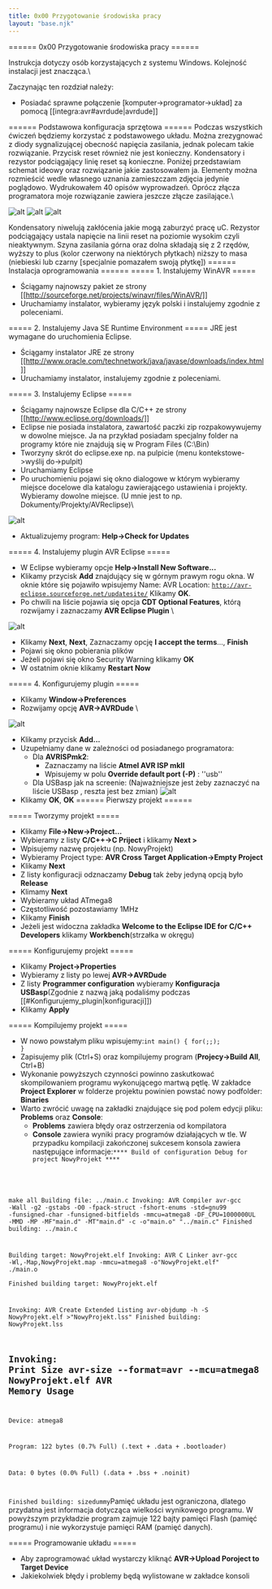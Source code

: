```yaml
---
title: 0x00 Przygotowanie środowiska pracy
layout: "base.njk"
---
```


====== 0x00 Przygotowanie środowiska pracy ======

Instrukcja dotyczy osób korzystających z systemu Windows. Kolejność instalacji jest znacząca.\\

Zaczynając ten rozdział należy:
  * Posiadać sprawne połączenie [komputer->programator->układ] za pomocą [[integra:avr#avrdude|avrdude]]

====== Podstawowa konfiguracja sprzętowa ======
Podczas wszystkich ćwiczeń będziemy korzystać z podstawowego układu. Można zrezygnować z diody sygnalizującej obecność napięcia zasilania, jednak polecam takie rozwiązanie. Przycisk reset również nie jest konieczny. Kondensatory i rezystor podciągający linię reset są konieczne. Poniżej przedstawiam schemat ideowy oraz rozwiązanie jakie zastosowałem ja. Elementy można rozmieścić wedle własnego uznania zamieszczam zdjęcia jedynie poglądowo. Wydrukowałem 40 opisów wyprowadzeń. Oprócz złącza programatora moje rozwiązanie zawiera jeszcze złącze zasilające.\\

![alt](:avrc:art:schematic_base.jpg?700)
![alt](:avrc:art:device1.jpg?700|)
![alt](:avrc:art:device2.jpg?700|)

Kondensatory niwelują zakłócenia jakie mogą zaburzyć pracę uC. Rezystor podciągający ustala napięcie na linii reset na poziomie wysokim czyli nieaktywnym. Szyna zasilania górna oraz dolna składają się z 2 rzędów, wyższy to plus (kolor czerwony na niektórych płytkach) niższy to masa (niebieski lub czarny [specjalnie pomazałem swoją płytkę])
====== Instalacja oprogramowania ======
===== 1. Instalujemy WinAVR =====
  - Ściągamy najnowszy pakiet ze strony [[http://sourceforge.net/projects/winavr/files/WinAVR/]]
  - Uruchamiamy instalator, wybieramy język polski i instalujemy zgodnie z poleceniami.

===== 2. Instalujemy Java SE Runtime Environment =====
JRE jest wymagane do uruchomienia Eclipse.
  - Ściągamy instalator JRE ze strony [[http://www.oracle.com/technetwork/java/javase/downloads/index.html]]
  - Uruchamiamy instalator, instalujemy zgodnie z poleceniami.

===== 3. Instalujemy Eclipse =====
  - Ściągamy najnowsze Eclipse dla C/C++ ze strony [[http://www.eclipse.org/downloads/]]
  - Eclipse nie posiada instalatora, zawartość paczki zip rozpakowywujemy w dowolne miejsce. Ja na przykład posiadam specjalny folder na programy które nie znajdują się w Program Files (C:\Bin)
  - Tworzyny skrót do eclipse.exe np. na pulpicie (menu kontekstowe->wyślij do->pulpit)
  - Uruchamiamy Eclipse
  - Po uruchomieniu pojawi się okno dialogowe w którym wybieramy miejsce docelowe dla katalogu zawierającego ustawienia i projekty. Wybieramy dowolne miejsce. (U mnie jest to np. Dokumenty/Projekty/AVReclipse)\\

![alt](:avrc:art:eclipse_install_01.jpg)

  - Aktualizujemy program: __Help->Check for Updates__


===== 4. Instalujemy plugin AVR Eclipse =====
  - W Eclipse wybieramy opcje __Help->Install New Software...__
  - Klikamy przycisk __Add__ znajdujący się w górnym prawym rogu okna. W oknie które się pojawiło wpisujemy Name: AVR Location: <code>http://avr-eclipse.sourceforge.net/updatesite/</code> Klikamy __OK__.
  - Po chwili na liście pojawia się opcja __CDT Optional Features__, którą rozwijamy i zaznaczamy __AVR Eclipse Plugin__ \\

![alt](:avrc:art:eclipse_install_02.jpg)

  - Klikamy __Next__, __Next__, Zaznaczamy opcję __I accept the terms__..., __Finish__
  - Pojawi się okno pobierania plików
  - Jeżeli pojawi się okno Security Warning klikamy __OK__
  - W ostatnim oknie klikamy __Restart Now__
    
===== 4. Konfigurujemy plugin =====
  - Klikamy __Window->Preferences__
  - Rozwijamy opcję __AVR->AVRDude__ \\

![alt](:avrc:art:eclipse_install_04.jpg)

  - Klikamy przycisk __Add...__
  - Uzupełniamy dane w zależności od posiadanego programatora:
    - Dla **AVRISPmk2**:
      - Zaznaczamy na liście __Atmel AVR ISP mkII__
      - Wpisujemy w polu __Override default port (-P)__ : ''usb''
    - Dla USBasp jak na screenie: (Najważniejsze jest żeby zaznaczyć na liście USBasp , reszta jest bez zmian) ![alt](:avrc:art:eclipse_install_05.jpg)
  - Klikamy __OK__, __OK__
====== Pierwszy projekt ======

===== Tworzymy projekt =====
  - Klikamy __File->New->Project...__
  - Wybieramy z listy __C/C++->C Priject__ i klikamy __Next >__
  - Wpisujemy nazwę projektu (np. NowyProjekt)
  - Wybieramy Project type: __AVR Cross Target Application->Empty Project__
  - Klikamy __Next__
  - Z listy konfiguracji odznaczamy __Debug__ tak żeby jedyną opcją było __Release__
  - Klimamy __Next__
  - Wybieramy układ ATmega8
  - Częstotliwość pozostawiamy 1MHz
  - Klikamy __Finish__
  - Jeżeli jest widoczna zakładka __Welcome to the Eclipse IDE for C/C++ Developers__ klikamy __Workbench__(strzałka w okręgu)

===== Konfigurujemy projekt =====
  - Klikamy __Project->Properties__
  - Wybieramy z listy po lewej __AVR->AVRDude__
  - Z listy __Programmer configuration__ wybieramy __Konfiguracja USBasp__(Zgodnie z nazwą jaką podaliśmy podczas [[#Konfigurujemy_plugin|konfiguracji]])
  - Klikamy __Apply__

===== Kompilujemy projekt =====
  - W nowo powstałym pliku wpisujemy:<code c>int main()
{
   for(;;);
}</code>
  - Zapisujemy plik (Ctrl+S) oraz kompilujemy program (__Projecy->Build All__, Ctrl+B)
  - Wykonanie powyższych czynności powinno zaskutkować skompilowaniem programu wykonującego martwą pętlę. W zakładce __Project Explorer__ w folderze projektu powinien powstać nowy podfolder: __Binaries__
  - Warto zwrócić uwagę na zakładki znajdujące się pod polem edycji pliku: __Problems__ oraz __Console__:
    * __Problems__ zawiera błędy oraz ostrzerzenia od kompilatora
    * __Console__ zawiera wyniki pracy programów działających w tle. W przypadku kompilacji zakończonej sukcesem konsola zawiera następujące informacje:<code>**** Build of configuration Debug for project NowyProjekt ****

make all 
Building file: ../main.c
Invoking: AVR Compiler
avr-gcc -Wall -g2 -gstabs -O0 -fpack-struct -fshort-enums -std=gnu99 -funsigned-char -funsigned-bitfields -mmcu=atmega8 -DF_CPU=1000000UL -MMD -MP -MF"main.d" -MT"main.d" -c -o"main.o" "../main.c"
Finished building: ../main.c
 
Building target: NowyProjekt.elf
Invoking: AVR C Linker
avr-gcc -Wl,-Map,NowyProjekt.map -mmcu=atmega8 -o"NowyProjekt.elf"  ./main.o   
Finished building target: NowyProjekt.elf
 
Invoking: AVR Create Extended Listing
avr-objdump -h -S NowyProjekt.elf  >"NowyProjekt.lss"
Finished building: NowyProjekt.lss
 
Invoking: Print Size
avr-size --format=avr --mcu=atmega8 NowyProjekt.elf
AVR Memory Usage
----------------
Device: atmega8

Program:     122 bytes (0.7% Full)
(.text + .data + .bootloader)

Data:          0 bytes (0.0% Full)
(.data + .bss + .noinit)


Finished building: sizedummy</code>Pamięć układu jest ograniczona, dlatego przydatna jest informacja dotycząca wielkości wynikowego programu. W powyższym przykładzie program zajmuje 122 bajty pamięci Flash (pamięć programu) i nie wykorzystuje pamięci RAM (pamięć danych).

===== Programowanie układu =====
  - Aby zaprogramować układ wystarczy kliknąć __AVR->Upload Poroject to Target Device__
  - Jakiekolwiek błędy i problemy będą wylistowane w zakładce konsoli